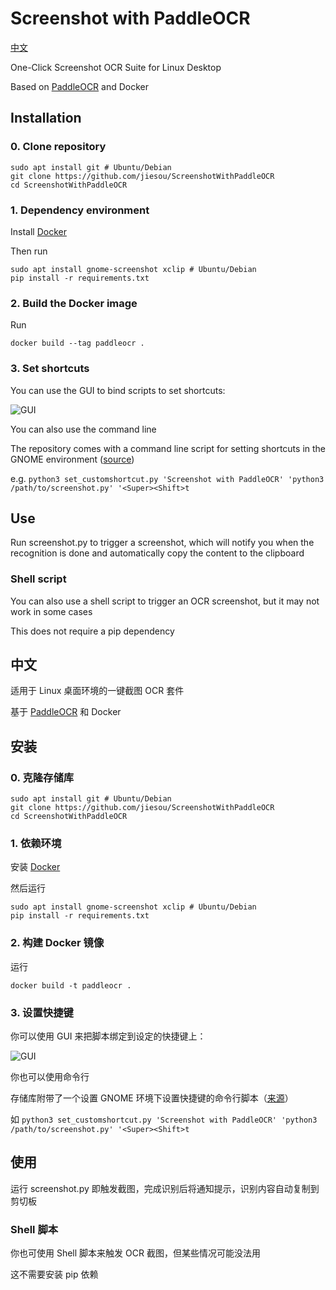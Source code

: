 # Screenshot with PaddleOCR

[中文](#中文)

One-Click Screenshot OCR Suite for Linux Desktop

Based on [PaddleOCR](https://github.com/PaddlePaddle/PaddleOCR) and Docker

## Installation

### 0. Clone repository

```shell
sudo apt install git # Ubuntu/Debian
git clone https://github.com/jiesou/ScreenshotWithPaddleOCR
cd ScreenshotWithPaddleOCR
```

### 1. Dependency environment

Install [Docker](https://docs.docker.com/engine/install/)

Then run

```shell
sudo apt install gnome-screenshot xclip # Ubuntu/Debian
pip install -r requirements.txt
```

### 2. Build the Docker image

Run

```shell
docker build --tag paddleocr .
```

### 3. Set shortcuts

You can use the GUI to bind scripts to set shortcuts:

![GUI](https://user-images.githubusercontent.com/84175239/213644404-a0762776-e068-423b-861d-e0a37eb381a3.png)

You can also use the command line

The repository comes with a command line script for setting shortcuts in the GNOME environment ([source](https://askubuntu.com/a/597414))

e.g. `python3 set_customshortcut.py 'Screenshot with PaddleOCR' 'python3 /path/to/screenshot.py' '<Super><Shift>t`

## Use

Run screenshot.py to trigger a screenshot, which will notify you when the recognition is done and automatically copy the content to the clipboard

### Shell script

You can also use a shell script to trigger an OCR screenshot, but it may not work in some cases

This does not require a pip dependency

## 中文

适用于 Linux 桌面环境的一键截图 OCR 套件

基于 [PaddleOCR](https://github.com/PaddlePaddle/PaddleOCR) 和 Docker

## 安装

### 0. 克隆存储库

```shell
sudo apt install git # Ubuntu/Debian
git clone https://github.com/jiesou/ScreenshotWithPaddleOCR
cd ScreenshotWithPaddleOCR
```

### 1. 依赖环境

安装 [Docker](https://docs.docker.com/engine/install/)

然后运行

```shell
sudo apt install gnome-screenshot xclip # Ubuntu/Debian
pip install -r requirements.txt
```

### 2. 构建 Docker 镜像

运行

```shell
docker build -t paddleocr .
```

### 3. 设置快捷键

你可以使用 GUI 来把脚本绑定到设定的快捷键上：

![GUI](https://user-images.githubusercontent.com/84175239/213644404-a0762776-e068-423b-861d-e0a37eb381a3.png)

你也可以使用命令行

存储库附带了一个设置 GNOME 环境下设置快捷键的命令行脚本（[来源](https://askubuntu.com/a/597414)）

如 `python3 set_customshortcut.py 'Screenshot with PaddleOCR' 'python3 /path/to/screenshot.py' '<Super><Shift>t`

## 使用

运行 screenshot.py 即触发截图，完成识别后将通知提示，识别内容自动复制到剪切板

### Shell 脚本

你也可使用 Shell 脚本来触发 OCR 截图，但某些情况可能没法用

这不需要安装 pip 依赖
